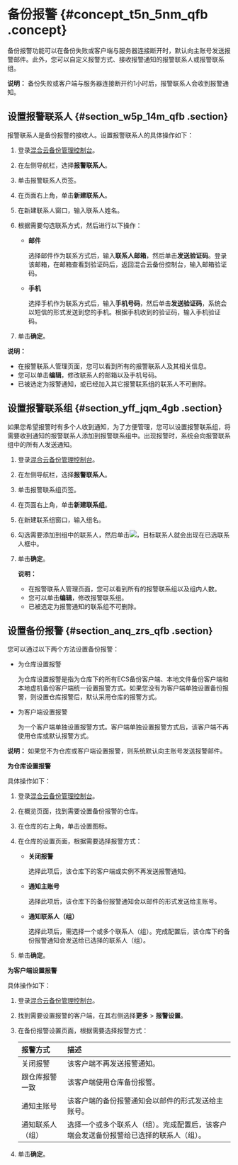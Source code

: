 # 备份报警 {#concept_t5n_5nm_qfb .concept}

备份报警功能可以在备份失败或客户端与服务器连接断开时，默认向主账号发送报警邮件。此外，您可以自定义报警方式、接收报警通知的报警联系人或报警联系组。

**说明：** 备份失败或客户端与服务器连接断开约1小时后，报警联系人会收到报警通知。

## 设置报警联系人 {#section_w5p_14m_qfb .section}

报警联系人是备份报警的接收人。设置报警联系人的具体操作如下：

1.  登录[混合云备份管理控制台](https://hbr.console.aliyun.com)。
2.  在左侧导航栏，选择**报警联系人**。
3.  单击报警联系人页签。
4.  在页面右上角，单击**新建联系人**。
5.  在新建联系人窗口，输入联系人姓名。
6.  根据需要勾选联系方式，然后进行以下操作：
    -   **邮件**

        选择邮件作为联系方式后，输入**联系人邮箱**，然后单击**发送验证码**。登录该邮箱，在邮箱查看到验证码后，返回混合云备份控制台，输入邮箱验证码。

    -   **手机**

        选择手机作为联系方式后，输入**手机号码**，然后单击**发送验证码**，系统会以短信的形式发送到您的手机。根据手机收到的验证码，输入手机验证码。

7.  单击**确定**。

**说明：** 

-   在报警联系人管理页面，您可以看到所有的报警联系人及其相关信息。
-   您可以单击**编辑**，修改联系人的邮箱以及手机号码。
-   已被选定为报警通知，或已经加入其它报警联系组的联系人不可删除。

## 设置报警联系组 {#section_yff_jqm_4gb .section}

如果您希望报警时有多个人收到通知，为了方便管理，您可以设置报警联系组，将需要收到通知的报警联系人添加到报警联系组中。出现报警时，系统会向报警联系组中的所有人发送通知。

1.  登录[混合云备份管理控制台](https://hbr.console.aliyun.com)。
2.  在左侧导航栏，选择**报警联系人**。
3.  单击报警联系组页签。
4.  在页面右上角，单击**新建联系组**。
5.  在新建联系组窗口，输入组名。
6.  勾选需要添加到组中的联系人，然后单击![](http://static-aliyun-doc.oss-cn-hangzhou.aliyuncs.com/assets/img/40788/156576327838146_zh-CN.png)，目标联系人就会出现在已选联系人框中。
7.  单击**确定**。

    **说明：** 

    -   在报警联系人管理页面，您可以看到所有的报警联系组以及组内人数。
    -   您可以单击**编辑**，修改报警联系组。
    -   已被选定为报警通知的联系组不可删除。

## 设置备份报警 {#section_anq_zrs_qfb .section}

您可以通过以下两个方法设置备份报警：

-   为仓库设置报警

    为仓库设置报警是指为仓库下的所有ECS备份客户端、本地文件备份客户端和本地虚机备份客户端统一设置报警方式。如果您没有为客户端单独设置备份报警，则设置仓库报警后，默认采用仓库的报警方式。

-   为客户端设置报警

    为一个客户端单独设置报警方式。客户端单独设置报警方式后，该客户端不再使用仓库或默认报警方式。


**说明：** 如果您不为仓库或客户端设置报警，则系统默认向主账号发送报警邮件。

**为仓库设置报警**

具体操作如下：

1.  登录[混合云备份管理控制台](https://hbr.console.aliyun.com)。
2.  在概览页面，找到需要设置备份报警的仓库。
3.  在仓库的右上角，单击设置图标。
4.  在仓库的设置页面，根据需要选择报警方式：
    -   **关闭报警**

        选择此项后，该仓库下的客户端或实例不再发送报警通知。

    -   **通知主账号**

        选择此项后，该仓库下的备份报警通知会以邮件的形式发送给主账号。

    -   **通知联系人（组）**

        选择此项后，需选择一个或多个联系人（组）。完成配置后，该仓库下的备份报警通知会发送给已选择的联系人（组）。

5.  单击**确定**。

**为客户端设置报警**

具体操作如下：

1.  登录[混合云备份管理控制台](https://hbr.console.aliyun.com)。
2.  找到需要设置报警的客户端，在其右侧选择**更多** \> **报警设置**。
3.  在备份报警设置页面，根据需要选择报警方式：

    |报警方式|描述|
    |:---|:-|
    |关闭报警|该客户端不再发送报警通知。|
    |跟仓库报警一致|该客户端使用仓库备份报警。|
    |通知主账号|该客户端的备份报警通知会以邮件的形式发送给主账号。|
    |通知联系人（组）|选择一个或多个联系人（组）。完成配置后，该客户端会发送备份报警给已选择的联系人（组）。|

4.  单击**确定**。

